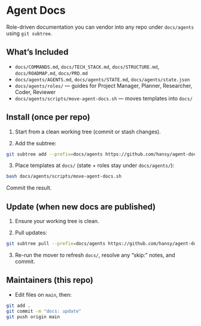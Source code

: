 # Agent Docs

Role-driven documentation you can vendor into any repo under `docs/agents` using `git subtree`.

## What’s Included

- `docs/COMMANDS.md`, `docs/TECH_STACK.md`, `docs/STRUCTURE.md`, `docs/ROADMAP.md`, `docs/PRD.md`
- `docs/agents/AGENTS.md`, `docs/agents/STATE.md`, `docs/agents/state.json`
- `docs/agents/roles/` — guides for Project Manager, Planner, Researcher, Coder, Reviewer
- `docs/agents/scripts/move-agent-docs.sh` — moves templates into `docs/`

## Install (once per repo)

1. Start from a clean working tree (commit or stash changes).

2. Add the subtree:

```bash
git subtree add --prefix=docs/agents https://github.com/hansy/agent-docs.git main --squash
```

3. Place templates at `docs/` (state + roles stay under `docs/agents/`):

```bash
bash docs/agents/scripts/move-agent-docs.sh
```

Commit the result.

## Update (when new docs are published)

1. Ensure your working tree is clean.

2. Pull updates:

```bash
git subtree pull --prefix=docs/agents https://github.com/hansy/agent-docs.git main --squash
```

3. Re-run the mover to refresh `docs/`, resolve any “skip:” notes, and commit.

## Maintainers (this repo)

- Edit files on `main`, then:

```bash
git add .
git commit -m "docs: update"
git push origin main
```
